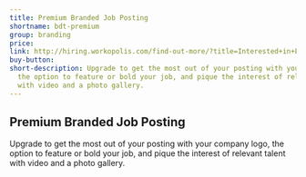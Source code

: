 ```yaml
---
title: Premium Branded Job Posting
shortname: bdt-premium
group: branding
price: 
link: http://hiring.workopolis.com/find-out-more/?title=Interested+in+Employer+Branding?&NetsuiteTitle=Premium+Branded+Job+Posting
buy-button: 
short-description: Upgrade to get the most out of your posting with your company logo,
  the option to feature or bold your job, and pique the interest of relevant talent
  with video and a photo gallery.
---
```


## Premium Branded Job Posting

Upgrade to get the most out of your posting with your company logo, the option to feature or bold your job, and pique the interest of relevant talent with video and a photo gallery.
